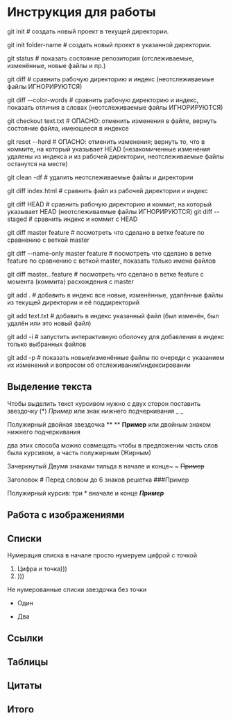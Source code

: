 # Инструкция для работы

git init             # создать новый проект в текущей директории.

git init folder-name # создать новый проект в указанной директории.

git status              # показать состояние репозитория (отслеживаемые, изменённые, новые файлы и пр.)

git diff                # сравнить рабочую директорию и индекс (неотслеживаемые файлы ИГНОРИРУЮТСЯ)

git diff --color-words  # сравнить рабочую директорию и индекс, показать отличия в словах (неотслеживаемые файлы ИГНОРИРУЮТСЯ)

git checkout text.txt      # ОПАСНО: отменить изменения в файле, вернуть состояние файла, имеющееся в индексе

git reset --hard           # ОПАСНО: отменить изменения; вернуть то, что в коммите, на который указывает HEAD (незакомиченные изменения удалены из индекса и из рабочей директории, неотслеживаемые файлы останутся на месте)

git clean -df              # удалить неотслеживаемые файлы и директории

git diff index.html     # сравнить файл из рабочей директории и индекс

git diff HEAD           # сравнить рабочую директорию и коммит, на который указывает HEAD (неотслеживаемые файлы ИГНОРИРУЮТСЯ)
git diff --staged       # сравнить индекс и коммит с HEAD


git diff master feature # посмотреть что сделано в ветке feature по сравнению с веткой master

git diff --name-only master feature # посмотреть что сделано в ветке feature по сравнению с веткой master, показать только имена файлов

git diff master...feature # посмотреть что сделано в ветке feature с момента (коммита) расхождения с master


git add .        # добавить в индекс все новые, изменённые, удалённые файлы из текущей директории и её поддиректорий

git add text.txt # добавить в индекс указанный файл (был изменён, был удалён или это новый файл)

git add -i       # запустить интерактивную оболочку для добавления в индекс только выбранных файлов

git add -p       # показать новые/изменённые файлы по очереди с указанием их изменений и вопросом об отслеживании/индексировании


## Выделение текста

Чтобы выделить текст курсивом нужно с двух сторон поставить звездочку (*) *Пример* или знак нижнего подчеркивания _ _ 

Полужирный двойная звездочка ** ** **Пример** или двойным знаком нижнего подчеркивания

два этих способа можно совмещать чтобы в предложении часть слов была курсивом, а часть полужирным (Жирным)

Зачеркнутый Двумя знаками тильда в начале и конце~ ~     ~~Пример~~ 

Заголовок # Перед словом до 6 знаков решетка  ###Пример

Полужирный курсив: три * вначале и конце  ***Пример***



## Работа с изображениями

## Списки

Нумерация списка в начале просто нумеруем цифрой с точкой

1. Цифра и точка)))
2. )))

Не нумерованные списки звездочка без точки

* Один

* Два


## Ссылки

## Таблицы


## Цитаты

## Итого